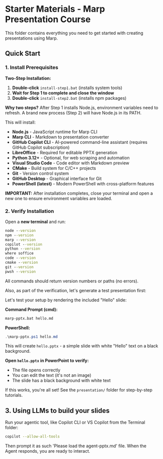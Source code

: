 # Starter Materials - Marp Presentation Course

This folder contains everything you need to get started with creating presentations using Marp.

## Quick Start

### 1. Install Prerequisites

**Two-Step Installation:**

1. **Double-click** `install-step1.bat` (installs system tools)
2. **Wait for Step 1 to complete and close the window**
3. **Double-click** `install-step2.bat` (installs npm packages)

**Why two steps?** After Step 1 installs Node.js, environment variables need to refresh. A brand new process (Step 2) will have Node.js in its PATH.

This will install:
- **Node.js** - JavaScript runtime for Marp CLI
- **Marp CLI** - Markdown to presentation converter
- **GitHub Copilot CLI** - AI-powered command-line assistant (requires GitHub Copilot subscription)
- **LibreOffice** - Required for editable PPTX generation
- **Python 3.12+** - Optional, for web scraping and automation
- **Visual Studio Code** - Code editor with Markdown preview
- **CMake** - Build system for C/C++ projects
- **Git** - Version control system
- **GitHub Desktop** - Graphical interface for Git
- **PowerShell (latest)** - Modern PowerShell with cross-platform features

**IMPORTANT:** After installation completes, close your terminal and open a new one to ensure environment variables are loaded.

### 2. Verify Installation

Open a **new terminal** and run:

```cmd
node --version
npm --version
marp --version
copilot --version
python --version
where soffice
code --version
cmake --version
git --version
pwsh --version
```

All commands should return version numbers or paths (no errors).

Also, as part of the verification, let's generate a test presentation first:

Let's test your setup by rendering the included "Hello" slide:

**Command Prompt (cmd):**
```cmd
marp-pptx.bat hello.md
```

**PowerShell:**
```powershell
.\marp-pptx.ps1 hello.md
```

This will create `hello.pptx` - a simple slide with white "Hello" text on a black background.

**Open `hello.pptx` in PowerPoint to verify:**
- The file opens correctly
- You can edit the text (it's not an image)
- The slide has a black background with white text

If this works, you're all set! See the `presentation/` folder for step-by-step tutorials.

## 3. Using LLMs to build your slides

Run your agentic tool, like Copilot CLI or VS Copilot from the Terminal folder:

```bash
copilot --allow-all-tools
```

Then prompt it as such 'Please load the agent-pptx.md' file. When the Agent responds, you are ready to interact.
